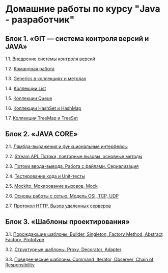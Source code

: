 # Домашние работы по курсу "Java - разработчик"

## Блок 1. «GIT — система контроля версий и JAVA»
1.1. [Внедрение системы контроля версий](https://github.com/AtiskovaA/DZ_SalesManager)

1.2. [Командная работа](https://github.com/AtiskovaA/Teamwork)

1.3. [Generics в коллекциях и методах](https://github.com/AtiskovaA/MagicBox)

1.4. [Коллекции List](https://github.com/AtiskovaA/List)

1.5. [Коллекции Queue](https://github.com/AtiskovaA/Queue)

1.6. [Коллекции HashSet и HashMap](https://github.com/AtiskovaA/HashSet-HashMap)

1.7. [Коллекции TreeMap и TreeSet](https://github.com/AtiskovaA/TreeMap-TreeSet)

## Блок 2. «JAVA CORE»
2.1. [Лямбда-выражения и функциональные интерфейсы](https://github.com/AtiskovaA/-TreeMap_)

2.2. [Stream API. Потоки, повторные вызовы, основные методы]()

2.3. [Потоки ввода-вывода. Работа с файлами. Сериализация]()

2.4. [Тестирование кода и Unit-тесты]()

2.5. [Mockito. Мокирование вызовов, Mock]()

2.6. [Основы работы с сетью. Модель OSI, TCP, UDP]()

2.7. [Протокол HTTP. Вызов удаленных серверов]()


## Блок 3. «Шаблоны проектирования»
3.1. [Порождающие шаблоны. Builder, Singleton, Factory Method, Abstract Factory, Prototype]()

3.2. [Структурные шаблоны. Proxy, Decorator, Adapter]()

3.3. [Поведенческие шаблоны. Command, Iterator, Observer, Chain of Responsibility]()



